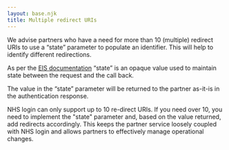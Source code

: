 ```yaml
---
layout: base.njk
title: Multiple redirect URIs
---
```


We advise partners who have a need for more than 10 (multiple) redirect URIs to use a “state” parameter to populate an identifier. This will help to identify different redirections.

As per the [EIS documentation](https://nhsconnect.github.io/nhslogin/interface-spec-doc/) “state” is an opaque value used to maintain state between the request and the call back.

The value in the “state” parameter will be returned to the partner as-it-is in the authentication response.

NHS login can only support up to 10 re-direct URIs. If you need over 10, you need to implement the "state" parameter and, based on the value returned, add redirects accordingly. This keeps the partner service loosely coupled with NHS login and allows partners to effectively manage operational changes.
